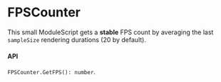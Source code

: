 # FPSCounter
This small ModuleScript gets a **stable** FPS count by averaging the last `sampleSize` rendering durations (20 by default).

#### API
`FPSCounter.GetFPS(): number`.
